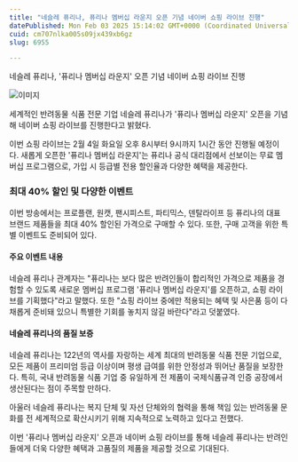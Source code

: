 ```yaml
---
title: "네슬레 퓨리나, 퓨리나 멤버십 라운지 오픈 기념 네이버 쇼핑 라이브 진행"
datePublished: Mon Feb 03 2025 15:14:02 GMT+0000 (Coordinated Universal Time)
cuid: cm707nlka005s09jx439xb6gz
slug: 6955

---
```



네슬레 퓨리나, '퓨리나 멤버십 라운지' 오픈 기념 네이버 쇼핑 라이브 진행

![이미지](https://cdn.hashnode.com/res/hashnode/image/upload/v1739261942742/934fb37a-3b91-49af-9acc-f8ffc7199974.png)

세계적인 반려동물 식품 전문 기업 네슬레 퓨리나가 '퓨리나 멤버십 라운지' 오픈을 기념해 네이버 쇼핑 라이브를 진행한다고 밝혔다.

이번 쇼핑 라이브는 2월 4일 화요일 오후 8시부터 9시까지 1시간 동안 진행될 예정이다. 새롭게 오픈한 '퓨리나 멤버십 라운지'는 퓨리나 공식 대리점에서 선보이는 무료 멤버십 프로그램으로, 가입 시 등급별 전용 할인율과 다양한 혜택을 제공한다.

### 최대 40% 할인 및 다양한 이벤트

이번 방송에서는 프로플랜, 원캣, 팬시피스트, 파티믹스, 덴탈라이프 등 퓨리나의 대표 브랜드 제품들을 최대 40% 할인된 가격으로 구매할 수 있다. 또한, 구매 고객을 위한 특별 이벤트도 준비되어 있다.

#### 주요 이벤트 내용

네슬레 퓨리나 관계자는 "퓨리나는 보다 많은 반려인들이 합리적인 가격으로 제품을 경험할 수 있도록 새로운 멤버십 프로그램 '퓨리나 멤버십 라운지'를 오픈하고, 쇼핑 라이브를 기획했다"라고 말했다. 또한 "쇼핑 라이브 중에만 적용되는 혜택 및 사은품 등이 다채롭게 준비돼 있으니 특별한 기회를 놓치지 않길 바란다"라고 덧붙였다.

#### 네슬레 퓨리나의 품질 보증

네슬레 퓨리나는 122년의 역사를 자랑하는 세계 최대의 반려동물 식품 전문 기업으로, 모든 제품이 프리미엄 등급 이상이며 평생 급여를 위한 안정성과 뛰어난 품질을 보장한다. 특히, 국내 반려동물 식품 기업 중 유일하게 전 제품이 국제식품규격 인증 공장에서 생산된다는 점이 주목할 만하다.

아울러 네슬레 퓨리나는 복지 단체 및 자선 단체와의 협력을 통해 책임 있는 반려동물 문화를 전 세계적으로 확산시키기 위해 지속적으로 노력하고 있다고 전했다.

이번 '퓨리나 멤버십 라운지' 오픈과 네이버 쇼핑 라이브를 통해 네슬레 퓨리나는 반려인들에게 더욱 다양한 혜택과 고품질의 제품을 제공할 것으로 기대된다.